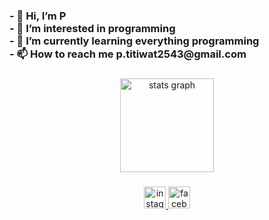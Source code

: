 <h3 align="left">- 👋 Hi, I’m P<br>- 👀 I’m interested in programming<br>- 🌱 I’m currently learning everything programming<br>- 📫 How to reach me p.titiwat2543@gmail.com</h3>

###

<div align="center">
  <img src="https://github-readme-stats.vercel.app/api?hide_title=false&hide_rank=false&show_icons=true&include_all_commits=true&count_private=true&disable_animations=false&theme=default&locale=en&hide_border=false&username=ptitiwat2543" height="150" alt="stats graph"  />
</div>

###

<div align="center">
  <a href="https://www.instagram.com/titiwat.p/" target="_blank">
    <img src="https://img.shields.io/static/v1?message=Instagram&logo=instagram&label=&color=E4405F&logoColor=white&labelColor=&style=for-the-badge" height="35" alt="instagram logo"  />
  </a>
  <a href="https://www.facebook.com/PPPTitiwat/" target="_blank">
    <img src="https://img.shields.io/static/v1?message=Facebook&logo=facebook&label=&color=1877F2&logoColor=white&labelColor=&style=for-the-badge" height="35" alt="facebook logo"  />
  </a>
</div>

###
